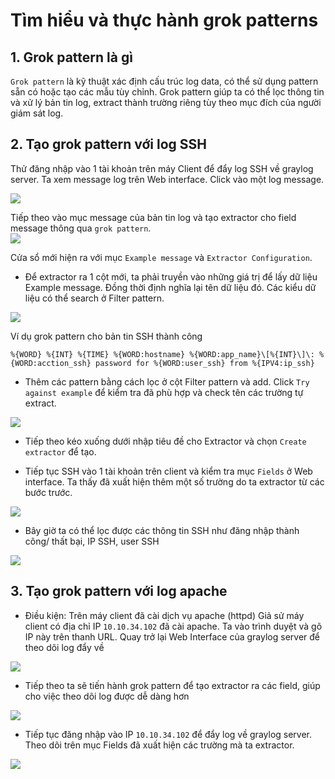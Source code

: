 # Tìm hiểu và thực hành grok patterns

## 1. Grok pattern là gì
`Grok pattern` là kỹ thuật xác định cấu trúc log data, có thể sử dụng pattern sẵn có hoặc tạo các mẫu tùy chỉnh. Grok pattern giúp ta có thể lọc thông tin và xử lý bản tin log, extract thành trường riêng tùy theo mục đích của người giám sát log. 

## 2. Tạo grok pattern với log SSH 

Thử đăng nhập vào 1 tài khoản trên máy Client để đẩy log SSH về graylog server. Ta xem message log trên Web interface. Click vào một log message.  

<img src="https://i.imgur.com/nE63zyG.png">

Tiếp theo vào mục message của bản tin log và tạo extractor cho field message thông qua `grok pattern`.   
<img src="https://i.imgur.com/mXUTWgv.png">  

Cửa sổ mới hiện ra với mục `Example message` và `Extractor Configuration`.

- Để extractor ra 1 cột mới, ta phải truyền vào những giá trị để lấy dữ liệu Example message. Đồng thời định nghĩa lại tên dữ liệu đó. Các kiểu dữ liệu có thể search ở Filter pattern.

<img src="https://i.imgur.com/MqUTeCX.png"> 

Ví dụ grok pattern cho bản tin SSH thành công  
```
%{WORD} %{INT} %{TIME} %{WORD:hostname} %{WORD:app_name}\[%{INT}\]\: %{WORD:acction_ssh} password for %{WORD:user_ssh} from %{IPV4:ip_ssh} 
```
- Thêm các pattern bằng cách lọc ở cột Filter pattern và add. Click `Try against example` để kiểm tra đã phù hợp và check tên các trường tự extract.  

<img src="https://i.imgur.com/z6f8Cqj.png">  

- Tiếp theo kéo xuống dưới nhập tiêu đề cho Extractor và chọn `Create extractor` để tạo.  

- Tiếp tục SSH vào 1 tài khoản trên client và kiểm tra mục `Fields` ở Web interface. Ta thấy đã xuất hiện thêm một số trường do ta extractor từ các bước trước.  

<img src="https://i.imgur.com/lkoZCCT.png">  

- Bây giờ ta có thể lọc được các thông tin SSH như đăng nhập thành công/ thất bại, IP SSH, user SSH

<img src="https://i.imgur.com/3J1jhBa.png">

## 3. Tạo grok pattern với log apache 
- Điều kiện: Trên máy client đã cài dịch vụ apache (httpd)
Giả sử máy client có địa chỉ IP `10.10.34.102` đã cài apache. Ta vào trình duyệt và gõ IP này trên thanh URL. Quay trở lại Web Interface của graylog server để theo dõi log đẩy về  

<img src="https://i.imgur.com/Ypz9MX2.png">

- Tiếp theo ta sẽ tiến hành grok pattern để tạo extractor ra các field, giúp cho việc theo dõi log được dễ dàng hơn  

<img src="https://i.imgur.com/IW6CBIR.png">  

- Tiếp tục đăng nhập vào IP `10.10.34.102` để đẩy log về graylog server. Theo dõi trên mục Fields đã xuất hiện các trường mà ta extractor.  

<img src="https://i.imgur.com/uH8FpPY.png">